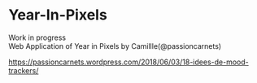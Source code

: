 # Year-In-Pixels
Work in progress  
Web Application of Year in Pixels by Camillle(@passioncarnets)  

https://passioncarnets.wordpress.com/2018/06/03/18-idees-de-mood-trackers/
